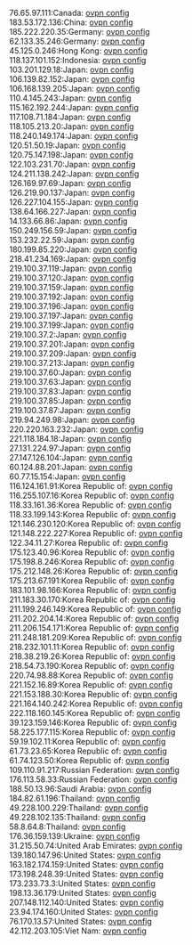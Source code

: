 76.65.97.111:Canada: [ovpn config](vpn/76_65_97_111.ovpn)  
183.53.172.136:China: [ovpn config](vpn/183_53_172_136.ovpn)  
185.222.220.35:Germany: [ovpn config](vpn/185_222_220_35.ovpn)  
62.133.35.246:Germany: [ovpn config](vpn/62_133_35_246.ovpn)  
45.125.0.246:Hong Kong: [ovpn config](vpn/45_125_0_246.ovpn)  
118.137.101.152:Indonesia: [ovpn config](vpn/118_137_101_152.ovpn)  
103.201.129.18:Japan: [ovpn config](vpn/103_201_129_18.ovpn)  
106.139.82.152:Japan: [ovpn config](vpn/106_139_82_152.ovpn)  
106.168.139.205:Japan: [ovpn config](vpn/106_168_139_205.ovpn)  
110.4.145.243:Japan: [ovpn config](vpn/110_4_145_243.ovpn)  
115.162.192.244:Japan: [ovpn config](vpn/115_162_192_244.ovpn)  
117.108.71.184:Japan: [ovpn config](vpn/117_108_71_184.ovpn)  
118.105.213.20:Japan: [ovpn config](vpn/118_105_213_20.ovpn)  
118.240.149.174:Japan: [ovpn config](vpn/118_240_149_174.ovpn)  
120.51.50.19:Japan: [ovpn config](vpn/120_51_50_19.ovpn)  
120.75.147.198:Japan: [ovpn config](vpn/120_75_147_198.ovpn)  
122.103.231.70:Japan: [ovpn config](vpn/122_103_231_70.ovpn)  
124.211.138.242:Japan: [ovpn config](vpn/124_211_138_242.ovpn)  
126.169.97.69:Japan: [ovpn config](vpn/126_169_97_69.ovpn)  
126.219.90.137:Japan: [ovpn config](vpn/126_219_90_137.ovpn)  
126.227.104.155:Japan: [ovpn config](vpn/126_227_104_155.ovpn)  
138.64.166.227:Japan: [ovpn config](vpn/138_64_166_227.ovpn)  
14.133.66.86:Japan: [ovpn config](vpn/14_133_66_86.ovpn)  
150.249.156.59:Japan: [ovpn config](vpn/150_249_156_59.ovpn)  
153.232.22.59:Japan: [ovpn config](vpn/153_232_22_59.ovpn)  
180.199.85.220:Japan: [ovpn config](vpn/180_199_85_220.ovpn)  
218.41.234.169:Japan: [ovpn config](vpn/218_41_234_169.ovpn)  
219.100.37.119:Japan: [ovpn config](vpn/219_100_37_119.ovpn)  
219.100.37.120:Japan: [ovpn config](vpn/219_100_37_120.ovpn)  
219.100.37.159:Japan: [ovpn config](vpn/219_100_37_159.ovpn)  
219.100.37.192:Japan: [ovpn config](vpn/219_100_37_192.ovpn)  
219.100.37.196:Japan: [ovpn config](vpn/219_100_37_196.ovpn)  
219.100.37.197:Japan: [ovpn config](vpn/219_100_37_197.ovpn)  
219.100.37.199:Japan: [ovpn config](vpn/219_100_37_199.ovpn)  
219.100.37.2:Japan: [ovpn config](vpn/219_100_37_2.ovpn)  
219.100.37.201:Japan: [ovpn config](vpn/219_100_37_201.ovpn)  
219.100.37.209:Japan: [ovpn config](vpn/219_100_37_209.ovpn)  
219.100.37.213:Japan: [ovpn config](vpn/219_100_37_213.ovpn)  
219.100.37.60:Japan: [ovpn config](vpn/219_100_37_60.ovpn)  
219.100.37.63:Japan: [ovpn config](vpn/219_100_37_63.ovpn)  
219.100.37.83:Japan: [ovpn config](vpn/219_100_37_83.ovpn)  
219.100.37.85:Japan: [ovpn config](vpn/219_100_37_85.ovpn)  
219.100.37.87:Japan: [ovpn config](vpn/219_100_37_87.ovpn)  
219.94.249.98:Japan: [ovpn config](vpn/219_94_249_98.ovpn)  
220.220.163.232:Japan: [ovpn config](vpn/220_220_163_232.ovpn)  
221.118.184.18:Japan: [ovpn config](vpn/221_118_184_18.ovpn)  
27.131.224.97:Japan: [ovpn config](vpn/27_131_224_97.ovpn)  
27.147.126.104:Japan: [ovpn config](vpn/27_147_126_104.ovpn)  
60.124.88.201:Japan: [ovpn config](vpn/60_124_88_201.ovpn)  
60.77.15.154:Japan: [ovpn config](vpn/60_77_15_154.ovpn)  
116.124.161.91:Korea Republic of: [ovpn config](vpn/116_124_161_91.ovpn)  
116.255.107.16:Korea Republic of: [ovpn config](vpn/116_255_107_16.ovpn)  
118.33.161.36:Korea Republic of: [ovpn config](vpn/118_33_161_36.ovpn)  
118.33.199.143:Korea Republic of: [ovpn config](vpn/118_33_199_143.ovpn)  
121.146.230.120:Korea Republic of: [ovpn config](vpn/121_146_230_120.ovpn)  
121.148.222.227:Korea Republic of: [ovpn config](vpn/121_148_222_227.ovpn)  
122.34.11.27:Korea Republic of: [ovpn config](vpn/122_34_11_27.ovpn)  
175.123.40.96:Korea Republic of: [ovpn config](vpn/175_123_40_96.ovpn)  
175.198.8.246:Korea Republic of: [ovpn config](vpn/175_198_8_246.ovpn)  
175.212.148.26:Korea Republic of: [ovpn config](vpn/175_212_148_26.ovpn)  
175.213.67.191:Korea Republic of: [ovpn config](vpn/175_213_67_191.ovpn)  
183.101.98.166:Korea Republic of: [ovpn config](vpn/183_101_98_166.ovpn)  
211.183.30.170:Korea Republic of: [ovpn config](vpn/211_183_30_170.ovpn)  
211.199.246.149:Korea Republic of: [ovpn config](vpn/211_199_246_149.ovpn)  
211.202.204.14:Korea Republic of: [ovpn config](vpn/211_202_204_14.ovpn)  
211.206.154.171:Korea Republic of: [ovpn config](vpn/211_206_154_171.ovpn)  
211.248.181.209:Korea Republic of: [ovpn config](vpn/211_248_181_209.ovpn)  
218.232.101.11:Korea Republic of: [ovpn config](vpn/218_232_101_11.ovpn)  
218.38.219.26:Korea Republic of: [ovpn config](vpn/218_38_219_26.ovpn)  
218.54.73.190:Korea Republic of: [ovpn config](vpn/218_54_73_190.ovpn)  
220.74.98.88:Korea Republic of: [ovpn config](vpn/220_74_98_88.ovpn)  
221.152.16.89:Korea Republic of: [ovpn config](vpn/221_152_16_89.ovpn)  
221.153.188.30:Korea Republic of: [ovpn config](vpn/221_153_188_30.ovpn)  
221.164.140.242:Korea Republic of: [ovpn config](vpn/221_164_140_242.ovpn)  
222.118.160.145:Korea Republic of: [ovpn config](vpn/222_118_160_145.ovpn)  
39.123.159.146:Korea Republic of: [ovpn config](vpn/39_123_159_146.ovpn)  
58.225.177.115:Korea Republic of: [ovpn config](vpn/58_225_177_115.ovpn)  
59.19.102.11:Korea Republic of: [ovpn config](vpn/59_19_102_11.ovpn)  
61.73.23.65:Korea Republic of: [ovpn config](vpn/61_73_23_65.ovpn)  
61.74.123.50:Korea Republic of: [ovpn config](vpn/61_74_123_50.ovpn)  
109.110.91.217:Russian Federation: [ovpn config](vpn/109_110_91_217.ovpn)  
176.113.58.33:Russian Federation: [ovpn config](vpn/176_113_58_33.ovpn)  
188.50.13.96:Saudi Arabia: [ovpn config](vpn/188_50_13_96.ovpn)  
184.82.61.196:Thailand: [ovpn config](vpn/184_82_61_196.ovpn)  
49.228.100.229:Thailand: [ovpn config](vpn/49_228_100_229.ovpn)  
49.228.102.135:Thailand: [ovpn config](vpn/49_228_102_135.ovpn)  
58.8.64.8:Thailand: [ovpn config](vpn/58_8_64_8.ovpn)  
176.36.159.139:Ukraine: [ovpn config](vpn/176_36_159_139.ovpn)  
31.215.50.74:United Arab Emirates: [ovpn config](vpn/31_215_50_74.ovpn)  
139.180.147.96:United States: [ovpn config](vpn/139_180_147_96.ovpn)  
163.182.174.159:United States: [ovpn config](vpn/163_182_174_159.ovpn)  
173.198.248.39:United States: [ovpn config](vpn/173_198_248_39.ovpn)  
173.233.73.3:United States: [ovpn config](vpn/173_233_73_3.ovpn)  
198.13.36.179:United States: [ovpn config](vpn/198_13_36_179.ovpn)  
207.148.112.140:United States: [ovpn config](vpn/207_148_112_140.ovpn)  
23.94.174.160:United States: [ovpn config](vpn/23_94_174_160.ovpn)  
76.170.13.57:United States: [ovpn config](vpn/76_170_13_57.ovpn)  
42.112.203.105:Viet Nam: [ovpn config](vpn/42_112_203_105.ovpn)  

